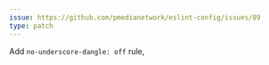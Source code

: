 ```yaml
---
issue: https://github.com/pmedianetwork/eslint-config/issues/89
type: patch
---
```


Add `no-underscore-dangle: off` rule,
